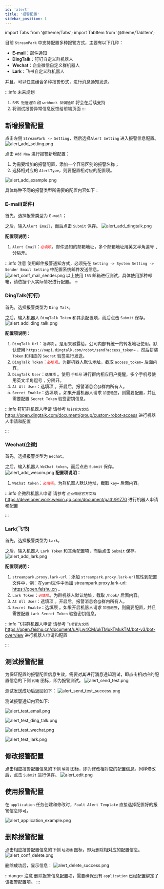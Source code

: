 ```yaml
---
id: 'alert'
title: '报警配置'
sidebar_position: 1
---
```


import Tabs from '@theme/Tabs';
import TabItem from '@theme/TabItem';

目前 `StreamPark` 中支持配置多种报警方式，主要有以下几种：

*   **E-mail**：邮件通知
*   **DingTalk**：钉钉自定义群机器人
*   **Wechat**：企业微信自定义群机器人
*   **Lark**：飞书自定义群机器人

并且，可以任意组合多种报警形式，进行消息通知发送。

:::info 未来规划
1. `SMS 短信通知` 和 `webhook 回调通知` 将会在后续支持
2. 将测试报警异常信息反馈给前端页面
:::

## 新增报警配置
点击左侧 `StreamPark -> Setting`，然后选择`Alert Setting` 进入报警信息配置。
![alert_add_setting.png](/doc/image/alert/alert_add_setting.png)

点击 `Add New` 进行报警新增配置：

1.   为需要增加的报警配置，添加一个容易区别的报警名称；
2.   选择相对应的 `AlertType`，则要配置相对应的配置项。

![alert_add_example.png](/doc/image/alert/alert_add_example.png)

具体每种不同的报警类型所需要的配置内容如下：

### E-mail(邮件)

首先，选择报警类型为 `E-mail`；

之后，输入`Alert Email`，而后点击 `Submit` 保存。
![alert_add_dingtalk.png](/doc/image/alert/alert_add_email.png)

**配置项说明：**

1.   `Alert Email`：<font color='red'>`必填项`</font>。邮件通知的邮箱地址，多个邮箱地址用英文半角逗号 `,` 分隔开。


:::info 注意
使用邮件报警通知方式，必须先在 `Setting -> System Setting -> Sender Email Setting` 中配置系统邮件发送信息。
![alert_conf_mail_sender.png](/doc/image/alert/alert_conf_mail_sender.png)
以上使用 `163` 邮箱进行测试，具体使用那种邮箱，请依据个人实际情况进行配置。
:::


### DingTalk(钉钉)
首先，选择报警类型为 `Ding Talk`。

之后，输入机器人 `DingTalk Token`  和其余配置项，而后点击 `Submit` 保存。
![alert_add_ding_talk.png](/doc/image/alert/alert_add_ding_talk.png)

**配置项说明：**

1.   `DingTalk Url`：`选填项` 。是用来暴露给，公司内部有统一的转发地址使用。默认使用 `https://oapi.dingtalk.com/robot/send?access_token=` ，然后拼装 `Token` 和相应的 `Secret` 验签进行发送。
2.   `DingTalk Token`：<font color='red'>`必填项`</font>。为群机器人默认地址，截取 `access_token=` 后面内容。
3.   `DingTalk User`：`选填项` 。使用 `手机号` 进行群内相应用户提醒，多个手机号使用英文半角逗号 `,` 分隔开。
4.   `At All User`：选填项 。开启后，报警消息会@群内所有人。
5.   `Secret Enable`：选填项 。如果开启机器人请求 `加密验签`，则需要配置，并且需要配置 `Secret Token` 验签密钥信息。

:::info 钉钉群机器人申请
请参考 `钉钉官方文档` https://open.dingtalk.com/document/group/custom-robot-access 进行机器人申请和配置

:::

### Wechat(企微)
首先，选择报警类型为 `Wechat`。

之后，输入机器人 `WeChat token`，而后点击 `Submit` 保存。
![alert_add_wecom.png](/doc/image/alert/alert_add_wecom.png)
**配置项说明：**

1.   `WeChat token`：<font color='red'>`必填项`</font>。为群机器人默认地址，截取 `key=` 后面内容。

:::info 企微群机器人申请
请参考 `企业微信官方文档` https://developer.work.weixin.qq.com/document/path/91770 进行机器人申请和配置

:::

### Lark(飞书)
首先，选择报警类型为 `Lark`。

之后，输入机器人 `Lark Token`  和其余配置项，而后点击 `Submit` 保存。
![alert_add_lark.png](/doc/image/alert/alert_add_lark.png)

**配置项说明：**

1. `streampark.proxy.lark-url`：添加 `streampark.proxy.lark-url`属性到配置文件中，例：在yaml文件中添加 streampark.proxy.lark-url: https://open.feishu.cn 。  
2. `Lark Token`：<font color='red'>`必填项`</font>。为群机器人默认地址，截取 `/hook/` 后面内容。
3. `At All User`：选填项 。开启后，报警消息会@群内所有人。
4. `Secret Enable`：选填项 。如果开启机器人请求 `加密验签`，则需要配置，并且需要配置 `Lark Secret Token` 验签密钥信息。

:::info 飞书群机器人申请
请参考 `飞书官方文档` https://open.feishu.cn/document/uAjLw4CM/ukTMukTMukTM/bot-v3/bot-overview 进行机器人申请和配置

:::

## 测试报警配置
为保证配置的报警配置信息生效，需要对其进行消息通知测试，即点击相对应的配置信息的下侧 `闪电` 图标，即为报警测试。
![alert_send_test.png](/doc/image/alert/alert_send_test.png)

测试发送成功后返回如下：
![alert_send_test_success.png](/doc/image/alert/alert_send_test_success.png)

测试报警通知内容如下:
<Tabs>
<TabItem value="E-mail" label="E-mail" default>

![alert_test_email.png](/doc/image/alert/alert_test_email.png)
</TabItem>

<TabItem value="Ding Talk" label="Ding Talk">

![alert_test_ding_talk.png](/doc/image/alert/alert_test_ding_talk.png)
</TabItem>

<TabItem value="Wechat" label="Wechat">

![alert_test_wechat.png](/doc/image/alert/alert_test_wechat.png)
</TabItem>

<TabItem value="Lark" label="Lark">

![alert_test_lark.png](/doc/image/alert/alert_test_lark.png)
</TabItem>
</Tabs>

## 修改报警配置
点击相应报警配置信息的下侧 `编辑` 图标，即为修改相对应的配置信息。同样修改后，点击 `Submit` 进行保存。
![alert_edit.png](/doc/image/alert/alert_edit.png)

## 使用报警配置
在 `application` 任务创建和修改时，`Fault Alert Template` 直接选择配置好的报警信息即可。

![alert_application_example.png](/doc/image/alert/alert_application_example.png)

## 删除报警配置
点击相应报警配置信息的下侧 `垃圾桶` 图标，即为删除相对应的配置信息。
![alert_conf_delete.png](/doc/image/alert/alert_conf_delete.png)

删除成功后，显示信息：
![alert_delete_success.png](/doc/image/alert/alert_delete_success.png)

:::danger 注意
删除报警信息配置项，需要确保没有 `application` 已经配置绑定了该报警配置项。
:::



